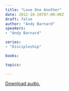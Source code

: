 ```yaml
---
title: "Love One Another"
date: 2012-10-28T07:00:00Z
draft: false
author: "Andy Barnard"
speakers:
- "Andy Barnard"

series:
- "Discipleship"

books:

topics:

---
```

[Download audio.](https://s3.amazonaws.com/highway/sermons/2012_10/28_Love_One_Another.mp3)